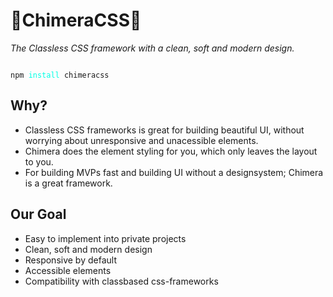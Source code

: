 # 🦁ChimeraCSS🐉

*The Classless CSS framework with a clean, soft and modern design.*

<code>
npm <span style="color: #00ffe5">install</span> chimeracss
</code>

## Why?

- Classless CSS frameworks is great for building beautiful UI, without worrying about unresponsive and unacessible elements. 
- Chimera does the element styling for you, which only leaves the layout to you. 
- For building MVPs fast and building UI without a designsystem; Chimera is a great framework.

## Our Goal

- Easy to implement into private projects
- Clean, soft and modern design
- Responsive by default
- Accessible elements
- Compatibility with classbased css-frameworks